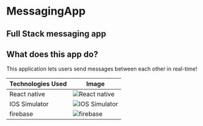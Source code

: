 # MessagingApp

## Full Stack messaging app 

## What does this app do?
  This application lets users send messages between each other in real-time! 

| Technologies Used | Image |
| --- | --- |
| React native | ![React native](https://upload.wikimedia.org/wikipedia/commons/thumb/a/a7/React-icon.svg/120px-React-icon.svg.png) |
| IOS Simulator | ![IOS Simulator](https://upload.wikimedia.org/wikipedia/commons/thumb/2/28/IOS_Simulator_icon.png/120px-IOS_Simulator_icon.png) |
| firebase | ![firebase](https://upload.wikimedia.org/wikipedia/commons/thumb/1/15/Firebase_Logo.svg/120px-Firebase_Logo.svg.png) |
